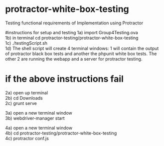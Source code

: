 # protractor-white-box-testing
Testing functional requirements of Implementation using Protractor


#instructions for setup and testing
1a) import Group4Testing.ova  
1b) in terminal cd protractor-testing/protractor-white-box-testing  
1c) ./testingScript.sh  
1d) The shell script will create 4 terminal windows: 1 will contain the output of protractor black box tests and another the phpunit white box tests. The other 2 are running the webapp and a server for protractor testing. 


# if the above instructions fail

2a) open up terminal  
2b) cd Downloads  
2c) grunt serve 

3a) open a new terminal window  
3b) webdriver-manager start 

4a) open a new terminal window  
4b) cd protractor-testing/protractor-white-box-testing  
4c) protractor conf.js
